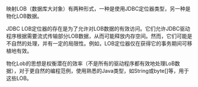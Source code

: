 映射LOB（数据库大对象）有两种形式，一种是使用JDBC定位器类型，另一种是物化LOB数据。

JDBC LOB定位器的存在是为了允许对LOB数据的有效访问。它们允许JDBC驱动程序根据需要流式传输部分LOB数据，从而可能释放内存空间。然而，它们可能是不自然的处理，并有一定的局限性。例如，LOB定位器仅在获得它的事务期间可移植地有效。

物化Lob的思想是权衡潜在的效率（不是所有的驱动程序都有效地处理LoB数据），对于更自然的编程范例，使用熟悉的Java类型，如String或byte\[\]等，用于这些LOB。



